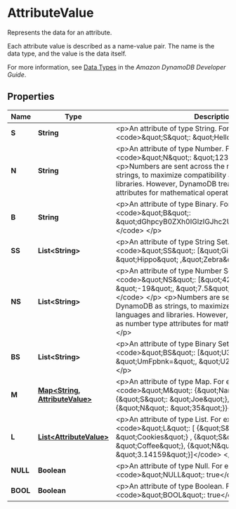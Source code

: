 

# AttributeValue

<p>Represents the data for an attribute.</p> <p>Each attribute value is described as a name-value pair. The name is the data type, and the value is the data itself.</p> <p>For more information, see <a href=\"https://docs.aws.amazon.com/amazondynamodb/latest/developerguide/HowItWorks.NamingRulesDataTypes.html#HowItWorks.DataTypes\">Data Types</a> in the <i>Amazon DynamoDB Developer Guide</i>.</p>

## Properties

| Name | Type | Description | Notes |
|------------ | ------------- | ------------- | -------------|
|**S** | **String** | &lt;p&gt;An attribute of type String. For example:&lt;/p&gt; &lt;p&gt; &lt;code&gt;\&quot;S\&quot;: \&quot;Hello\&quot;&lt;/code&gt; &lt;/p&gt; |  [optional] |
|**N** | **String** | &lt;p&gt;An attribute of type Number. For example:&lt;/p&gt; &lt;p&gt; &lt;code&gt;\&quot;N\&quot;: \&quot;123.45\&quot;&lt;/code&gt; &lt;/p&gt; &lt;p&gt;Numbers are sent across the network to DynamoDB as strings, to maximize compatibility across languages and libraries. However, DynamoDB treats them as number type attributes for mathematical operations.&lt;/p&gt; |  [optional] |
|**B** | **String** | &lt;p&gt;An attribute of type Binary. For example:&lt;/p&gt; &lt;p&gt; &lt;code&gt;\&quot;B\&quot;: \&quot;dGhpcyB0ZXh0IGlzIGJhc2U2NC1lbmNvZGVk\&quot;&lt;/code&gt; &lt;/p&gt; |  [optional] |
|**SS** | **List&lt;String&gt;** | &lt;p&gt;An attribute of type String Set. For example:&lt;/p&gt; &lt;p&gt; &lt;code&gt;\&quot;SS\&quot;: [\&quot;Giraffe\&quot;, \&quot;Hippo\&quot; ,\&quot;Zebra\&quot;]&lt;/code&gt; &lt;/p&gt; |  [optional] |
|**NS** | **List&lt;String&gt;** | &lt;p&gt;An attribute of type Number Set. For example:&lt;/p&gt; &lt;p&gt; &lt;code&gt;\&quot;NS\&quot;: [\&quot;42.2\&quot;, \&quot;-19\&quot;, \&quot;7.5\&quot;, \&quot;3.14\&quot;]&lt;/code&gt; &lt;/p&gt; &lt;p&gt;Numbers are sent across the network to DynamoDB as strings, to maximize compatibility across languages and libraries. However, DynamoDB treats them as number type attributes for mathematical operations.&lt;/p&gt; |  [optional] |
|**BS** | **List&lt;String&gt;** | &lt;p&gt;An attribute of type Binary Set. For example:&lt;/p&gt; &lt;p&gt; &lt;code&gt;\&quot;BS\&quot;: [\&quot;U3Vubnk&#x3D;\&quot;, \&quot;UmFpbnk&#x3D;\&quot;, \&quot;U25vd3k&#x3D;\&quot;]&lt;/code&gt; &lt;/p&gt; |  [optional] |
|**M** | [**Map&lt;String, AttributeValue&gt;**](AttributeValue.md) | &lt;p&gt;An attribute of type Map. For example:&lt;/p&gt; &lt;p&gt; &lt;code&gt;\&quot;M\&quot;: {\&quot;Name\&quot;: {\&quot;S\&quot;: \&quot;Joe\&quot;}, \&quot;Age\&quot;: {\&quot;N\&quot;: \&quot;35\&quot;}}&lt;/code&gt; &lt;/p&gt; |  [optional] |
|**L** | [**List&lt;AttributeValue&gt;**](AttributeValue.md) | &lt;p&gt;An attribute of type List. For example:&lt;/p&gt; &lt;p&gt; &lt;code&gt;\&quot;L\&quot;: [ {\&quot;S\&quot;: \&quot;Cookies\&quot;} , {\&quot;S\&quot;: \&quot;Coffee\&quot;}, {\&quot;N\&quot;: \&quot;3.14159\&quot;}]&lt;/code&gt; &lt;/p&gt; |  [optional] |
|**NULL** | **Boolean** | &lt;p&gt;An attribute of type Null. For example:&lt;/p&gt; &lt;p&gt; &lt;code&gt;\&quot;NULL\&quot;: true&lt;/code&gt; &lt;/p&gt; |  [optional] |
|**BOOL** | **Boolean** | &lt;p&gt;An attribute of type Boolean. For example:&lt;/p&gt; &lt;p&gt; &lt;code&gt;\&quot;BOOL\&quot;: true&lt;/code&gt; &lt;/p&gt; |  [optional] |




